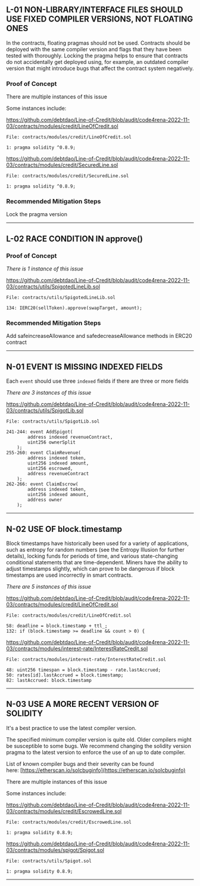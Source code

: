 
## L-01  NON-LIBRARY/INTERFACE FILES SHOULD USE FIXED COMPILER VERSIONS, NOT FLOATING ONES

In the contracts, floating pragmas should not be used. Contracts should be deployed with the same compiler version and flags that they have been tested with thoroughly. Locking the pragma helps to ensure that contracts do not accidentally get deployed using, for example, an outdated compiler version that might introduce bugs that affect the contract system negatively.

### Proof of Concept

There are multiple instances of this issue

Some instances include:

https://github.com/debtdao/Line-of-Credit/blob/audit/code4rena-2022-11-03/contracts/modules/credit/LineOfCredit.sol

```
File: contracts/modules/credit/LineOfCredit.sol

1: pragma solidity ^0.8.9;
```

https://github.com/debtdao/Line-of-Credit/blob/audit/code4rena-2022-11-03/contracts/modules/credit/SecuredLine.sol

```
File: contracts/modules/credit/SecuredLine.sol

1: pragma solidity ^0.8.9;
```

### Recommended Mitigation Steps

Lock the pragma version

----------

## L-02  RACE CONDITION IN approve()

### Proof of Concept

_There is 1 instance of this issue_

https://github.com/debtdao/Line-of-Credit/blob/audit/code4rena-2022-11-03/contracts/utils/SpigotedLineLib.sol

```
File: contracts/utils/SpigotedLineLib.sol

134: IERC20(sellToken).approve(swapTarget, amount);
```

### Recommended Mitigation Steps

Add safeincreaseAllowance and safedecreaseAllowance methods in ERC20 contract

-----------

## N-01 EVENT IS MISSING INDEXED FIELDS

Each `event` should use three `indexed` fields if there are three or more fields

_There are 3 instances of this issue_

https://github.com/debtdao/Line-of-Credit/blob/audit/code4rena-2022-11-03/contracts/utils/SpigotLib.sol

```
File: contracts/utils/SpigotLib.sol

241-244: event AddSpigot(
        address indexed revenueContract,
        uint256 ownerSplit
    );
255-260: event ClaimRevenue(
        address indexed token,
        uint256 indexed amount,
        uint256 escrowed,
        address revenueContract
    );
262-266: event ClaimEscrow(
        address indexed token,
        uint256 indexed amount,
        address owner
    );
```

----

## N-02 USE OF block.timestamp

Block timestamps have historically been used for a variety of applications, such as entropy for random numbers (see the Entropy Illusion for further details), locking funds for periods of time, and various state-changing conditional statements that are time-dependent. Miners have the ability to adjust timestamps slightly, which can prove to be dangerous if block timestamps are used incorrectly in smart contracts.

_There are 5 instances of this issue_

https://github.com/debtdao/Line-of-Credit/blob/audit/code4rena-2022-11-03/contracts/modules/credit/LineOfCredit.sol

```
File: contracts/modules/credit/LineOfCredit.sol

58: deadline = block.timestamp + ttl_;
132: if (block.timestamp >= deadline && count > 0) {
```

https://github.com/debtdao/Line-of-Credit/blob/audit/code4rena-2022-11-03/contracts/modules/interest-rate/InterestRateCredit.sol

```
File: contracts/modules/interest-rate/InterestRateCredit.sol

48: uint256 timespan = block.timestamp - rate.lastAccrued;
50: rates[id].lastAccrued = block.timestamp;
82: lastAccrued: block.timestamp
```

--------

## N-03 USE A MORE RECENT VERSION OF SOLIDITY

It's a best practice to use the latest compiler version.

The specified minimum compiler version is quite old. Older compilers might be susceptible to some bugs. We recommend changing the solidity version pragma to the latest version to enforce the use of an up to date compiler.

List of known compiler bugs and their severity can be found here: [https://etherscan.io/solcbuginfo](https://etherscan.io/solcbuginfo)

There are multiple instances of this issue

Some instances include:

https://github.com/debtdao/Line-of-Credit/blob/audit/code4rena-2022-11-03/contracts/modules/credit/EscrowedLine.sol

```
File: contracts/modules/credit/EscrowedLine.sol

1: pragma solidity 0.8.9;
```

https://github.com/debtdao/Line-of-Credit/blob/audit/code4rena-2022-11-03/contracts/modules/spigot/Spigot.sol

```
File: contracts/utils/Spigot.sol

1: pragma solidity 0.8.9;
```

--------------

